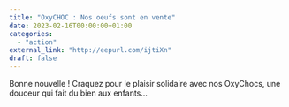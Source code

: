 ```yaml
---
title: "OxyCHOC : Nos oeufs sont en vente"
date: 2023-02-16T00:00:00+01:00
categories: 
  - "action"
external_link: "http://eepurl.com/ijtiXn"
draft: false
---
```

Bonne nouvelle ! Craquez pour le plaisir solidaire avec nos OxyChocs, une douceur qui fait du bien aux enfants...
